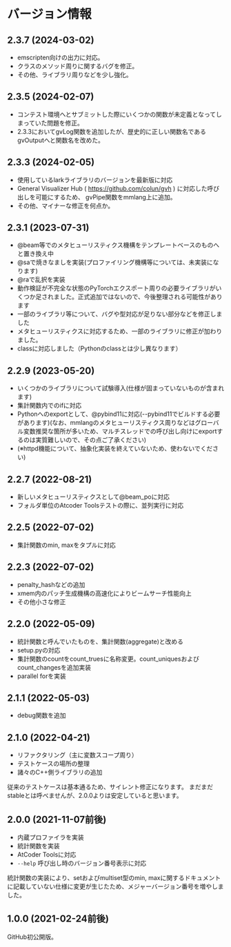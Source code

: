 バージョン情報
==============

2.3.7 (2024-03-02)
----------------------

* emscripten向けの出力に対応。
* クラスのメソッド周りに関するバグを修正。
* その他、ライブラリ周りなどを少し強化。

2.3.5 (2024-02-07)
----------------------

* コンテスト環境へとサブミットした際にいくつかの関数が未定義となってしまっていた問題を修正。
* 2.3.3においてgvLog関数を追加したが、歴史的に正しい関数名であるgvOutputへと関数名を改めた。

2.3.3 (2024-02-05)
----------------------

* 使用しているlarkライブラリのバージョンを最新版に対応
* General Visualizer Hub ( https://github.com/colun/gvh ) に対応した呼び出しを可能にするため、 gvPipe関数をmmlang上に追加。
* その他、マイナーな修正を何点か。

2.3.1 (2023-07-31)
----------------------

* @beam等でのメタヒューリスティクス機構をテンプレートベースのものへと置き換え中
* @saで焼きなましを実装(プロファイリング機構等については、未実装になります)
* @raで乱択を実装
* 動作検証が不完全な状態のPyTorchエクスポート周りの必要ライブラリがいくつか足されました。正式追加ではないので、今後整理される可能性があります
* 一部のライブラリ等について、バグや型対応が足りない部分などを修正しました
* メタヒューリスティクスに対応するため、一部のライブラリに修正が加わりました。
* classに対応しました（Pythonのclassとは少し異なります）

2.2.9 (2023-05-20)
----------------------

* いくつかのライブラリについて試験導入(仕様が固まっていないものが含まれます)
* 集計関数内でのifに対応
* Pythonへのexportとして、@pybind11に対応(--pybind11でビルドする必要があります)(なお、mmlangのメタヒューリスティクス周りなどはグローバル変数推奨な箇所が多いため、マルチスレッドでの呼び出し向けにexportするのは実質難しいので、その点ご了承ください)
* (※httpd機能について、抽象化実装を終えていないため、使わないでください)

2.2.7 (2022-08-21)
----------------------

* 新しいメタヒューリスティクスとして@beam_poに対応
* フォルダ単位のAtcoder Toolsテストの際に、並列実行に対応

2.2.5 (2022-07-02)
----------------------

* 集計関数のmin, maxをタプルに対応

2.2.3 (2022-07-02)
----------------------

* penalty_hashなどの追加
* xmem内のパッチ生成機構の高速化によりビームサーチ性能向上
* その他小さな修正

2.2.0 (2022-05-09)
----------------------

* 統計関数と呼んでいたものを、集計関数(aggregate)と改める
* setup.pyの対応
* 集計関数のcountをcount_truesに名称変更。count_uniquesおよびcount_changesを追加実装
* parallel forを実装

2.1.1 (2022-05-03)
----------------------

* debug関数を追加

2.1.0 (2022-04-21)
----------------------

* リファクタリング（主に変数スコープ周り）
* テストケースの場所の整理
* 諸々のC++側ライブラリの追加

従来のテストケースは基本通るため、サイレント修正になります。 
まだまだstableとは呼べませんが、2.0.0よりは安定していると思います。

2.0.0 (2021-11-07前後)
----------------------

* 内蔵プロファイラを実装
* 統計関数を実装
* AtCoder Toolsに対応
* `--help` 呼び出し時のバージョン番号表示に対応

統計関数の実装により、setおよびmultiset型のmin, maxに関するドキュメントに記載していない仕様に変更が生じたため、メジャーバージョン番号を増やしました。

1.0.0 (2021-02-24前後)
----------------------

GitHub初公開版。
